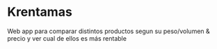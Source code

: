 # Krentamas
Web app para comparar distintos productos segun su peso/volumen &amp; precio y ver cual de ellos es más rentable
